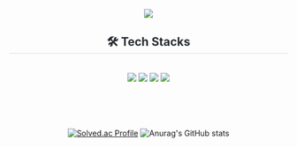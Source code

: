 
<div align="center">

<img src="https://capsule-render.vercel.app/api?type=waving&color=gradient&height=180&text=Dabeen-Jung&animation=&fontColor=ffffff&fontSize=70" />

    


<br/>
  
<h2 style="border-bottom: 1px solid #d8dee4; color: #282d33;"> 🛠️ Tech Stacks </h2> 

<br/>
<div  align= "center">  
<img src="https://img.shields.io/badge/Spring Boot-6DB33F?style=for-the-badge&logo=Spring Boot&logoColor=white">  <img src="https://img.shields.io/badge/MySQL-4479A1?style=for-the-badge&logo=MySQL&logoColor=white"> <img src="https://img.shields.io/badge/Java-007396?style=for-the-badge&logo=Java&logoColor=white"/> <img src="https://img.shields.io/badge/Redis-DC382D?style=for-the-badge&logo=Redis&logoColor=white"/>

 </div>

<br/>
<br/><br/>



<br/>


[![Solved.ac Profile](http://mazassumnida.wtf/api/generate_badge?boj=ltea99)](https://solved.ac/ltea99) ![Anurag's GitHub stats](https://github-readme-stats.vercel.app/api?username=dabeen-jung&show_icons=true&theme=radical)

</div>
